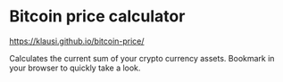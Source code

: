 # Bitcoin price calculator

https://klausi.github.io/bitcoin-price/

Calculates the current sum of your crypto currency assets. Bookmark in your
browser to quickly take a look.
